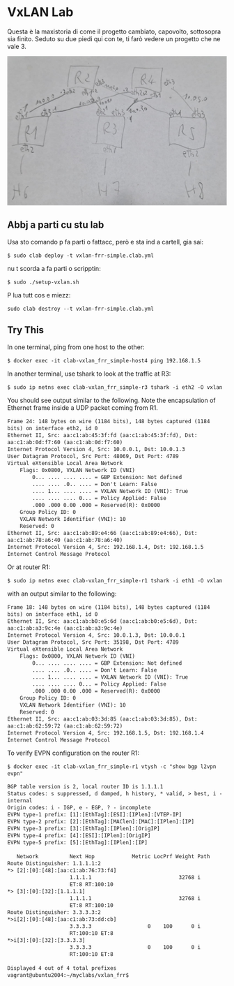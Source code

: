 # VxLAN Lab
Questa è la maxistoria di come il progetto cambiato, capovolto, sottosopra sia finito.
Seduto su due piedi qui con te, ti farò vedere un progetto che ne vale 3.

![Simple VxLAN tunnel](img/vxlan_simple.png)

## Abbj a parti cu stu lab

Usa sto comando p fa parti o fattacc, però e sta ind a cartell, gia sai:

```
$ sudo clab deploy -t vxlan-frr-simple.clab.yml
```

nu t scorda a fa parti o scripptin:

```
$ sudo ./setup-vxlan.sh
```

P lua tutt cos e miezz:

```
sudo clab destroy --t vxlan-frr-simple.clab.yml
```


## Try This

In one terminal, ping from one host to the other:

```
$ docker exec -it clab-vxlan_frr_simple-host4 ping 192.168.1.5
```

In another terminal, use tshark to look at the traffic at R3:

```
$ sudo ip netns exec clab-vxlan_frr_simple-r3 tshark -i eth2 -O vxlan
```

You should see output similar to the following. Note the encapsulation of Ethernet frame inside a UDP packet coming from R1.

```
Frame 24: 148 bytes on wire (1184 bits), 148 bytes captured (1184 bits) on interface eth2, id 0
Ethernet II, Src: aa:c1:ab:45:3f:fd (aa:c1:ab:45:3f:fd), Dst: aa:c1:ab:0d:f7:60 (aa:c1:ab:0d:f7:60)
Internet Protocol Version 4, Src: 10.0.0.1, Dst: 10.0.1.3
User Datagram Protocol, Src Port: 48069, Dst Port: 4789
Virtual eXtensible Local Area Network
    Flags: 0x0800, VXLAN Network ID (VNI)
        0... .... .... .... = GBP Extension: Not defined
        .... .... .0.. .... = Don't Learn: False
        .... 1... .... .... = VXLAN Network ID (VNI): True
        .... .... .... 0... = Policy Applied: False
        .000 .000 0.00 .000 = Reserved(R): 0x0000
    Group Policy ID: 0
    VXLAN Network Identifier (VNI): 10
    Reserved: 0
Ethernet II, Src: aa:c1:ab:89:e4:66 (aa:c1:ab:89:e4:66), Dst: aa:c1:ab:78:a6:40 (aa:c1:ab:78:a6:40)
Internet Protocol Version 4, Src: 192.168.1.4, Dst: 192.168.1.5
Internet Control Message Protocol
```

Or at router R1:

```
$ sudo ip netns exec clab-vxlan_frr_simple-r1 tshark -i eth1 -O vxlan
```

with an output similar to the following:

```
Frame 18: 148 bytes on wire (1184 bits), 148 bytes captured (1184 bits) on interface eth1, id 0
Ethernet II, Src: aa:c1:ab:b0:e5:6d (aa:c1:ab:b0:e5:6d), Dst: aa:c1:ab:a3:9c:4e (aa:c1:ab:a3:9c:4e)
Internet Protocol Version 4, Src: 10.0.1.3, Dst: 10.0.0.1
User Datagram Protocol, Src Port: 35198, Dst Port: 4789
Virtual eXtensible Local Area Network
    Flags: 0x0800, VXLAN Network ID (VNI)
        0... .... .... .... = GBP Extension: Not defined
        .... .... .0.. .... = Don't Learn: False
        .... 1... .... .... = VXLAN Network ID (VNI): True
        .... .... .... 0... = Policy Applied: False
        .000 .000 0.00 .000 = Reserved(R): 0x0000
    Group Policy ID: 0
    VXLAN Network Identifier (VNI): 10
    Reserved: 0
Ethernet II, Src: aa:c1:ab:03:3d:85 (aa:c1:ab:03:3d:85), Dst: aa:c1:ab:62:59:72 (aa:c1:ab:62:59:72)
Internet Protocol Version 4, Src: 192.168.1.5, Dst: 192.168.1.4
Internet Control Message Protocol
```

To verify EVPN configuration on the router R1:

```
$ docker exec -it clab-vxlan_frr_simple-r1 vtysh -c "show bgp l2vpn evpn"
```

```
BGP table version is 2, local router ID is 1.1.1.1
Status codes: s suppressed, d damped, h history, * valid, > best, i - internal
Origin codes: i - IGP, e - EGP, ? - incomplete
EVPN type-1 prefix: [1]:[EthTag]:[ESI]:[IPlen]:[VTEP-IP]
EVPN type-2 prefix: [2]:[EthTag]:[MAClen]:[MAC]:[IPlen]:[IP]
EVPN type-3 prefix: [3]:[EthTag]:[IPlen]:[OrigIP]
EVPN type-4 prefix: [4]:[ESI]:[IPlen]:[OrigIP]
EVPN type-5 prefix: [5]:[EthTag]:[IPlen]:[IP]

   Network          Next Hop            Metric LocPrf Weight Path
Route Distinguisher: 1.1.1.1:2
*> [2]:[0]:[48]:[aa:c1:ab:76:73:f4]
                    1.1.1.1                            32768 i
                    ET:8 RT:100:10
*> [3]:[0]:[32]:[1.1.1.1]
                    1.1.1.1                            32768 i
                    ET:8 RT:100:10
Route Distinguisher: 3.3.3.3:2
*>i[2]:[0]:[48]:[aa:c1:ab:73:dd:cb]
                    3.3.3.3                  0    100      0 i
                    RT:100:10 ET:8
*>i[3]:[0]:[32]:[3.3.3.3]
                    3.3.3.3                  0    100      0 i
                    RT:100:10 ET:8

Displayed 4 out of 4 total prefixes
vagrant@ubuntu2004:~/myclabs/vxlan_frr$
```
